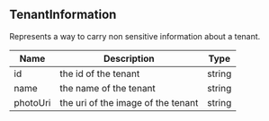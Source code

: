 ## TenantInformation

Represents a way to carry non sensitive information about a tenant.


| Name                     | Description                                    | Type                         |
|--------------------------|------------------------------------------------|------------------------------|
| id                       | the id of the tenant                           | string                       |
| name                     | the name of the tenant                         | string                       |
| photoUri                 | the uri of the image of the tenant             | string                       |